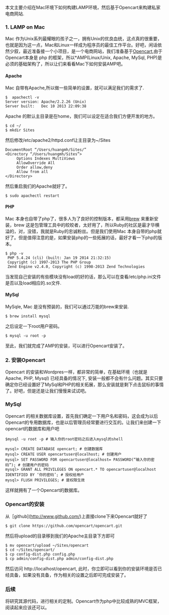 本文主要介绍在Mac环境下如何构建LAMP环境，然后基于Opencart来构建私家电商网站.

### 1. LAMP on Mac

Mac 作为Unix系列最耀眼的孩子之一，拥有Unix的优良血统，这点真的很重要，也就是因为这一点，Mac和Linux一样成为程序员的最佳工作平台。好吧，闲话依然少叙，最近准备接一个小项目，是一个电商网站，我们准备基于[Opencart](http://www.opencart.com/),由于Opencart本身是 php 的框架，所以\*AMP(Linux/Unix, Apache, MySql, PHP)是必须的基础架构了，所以让们来看看Mac下如何安装AMP吧。

#### Apache
Mac 自带有Apache,所以做一些简单的设置，就可以满足我们的需求了.

```
$  apachectl -v
Server version: Apache/2.2.26 (Unix)
Server built:   Dec 10 2013 22:09:38
```

Apache 的默认主目录是在home，我们可以设定在适合我们方便开发的地方。

```
$ cd ~/
$ mkdir Sites
```

然后修改/etc/apache2/httpd.conf让主目录为~/Sites

```
DocumentRoot “/Users/huangmh/Sites/”
<Directory “/Users/huangmh/Sites”>
     Options Indexes MultiViews
     AllowOverride All
     Order allow,deny
     Allow from all
</Directory>
```

然后重启我们的Apache就好了。

```
$ sudo apachectl restart
```

#### PHP

Mac 本身也自带了php了，很多人为了良好的控制版本，都采用[brew](http://brew.sh/) 来重新安装，brew 这是包管理工具中的皎皎者，太好用了，所以Ruby的社区是最才华横溢的，对，没错，我就是Ruby的忠诚粉丝。但是我们使用Mac 本身自带的php就好了。但是值得注意的是，如果安装php的一些拓展的话，最好才看一下php的版本。

```
$ php -v
 PHP 5.4.24 (cli) (built: Jan 19 2014 21:32:15)
 Copyright (c) 1997-2013 The PHP Group
 Zend Engine v2.4.0, Copyright (c) 1998-2013 Zend Technologies
```

当发现自己安装的有些模块没有load的好的话，那么可以在查看/etc/php.ini文件是否以及load相应的.so文件.

#### MySql

MySqle, Mac 是没有预装的，我们可以通过万能的brew来安装.

```
$ brew install mysql
```

之后设定一下root用户密码。

```
$ mysql -u root -p
```

至此，我们就完成了AMP的安装，可以进行Opencart安装了。

### 2. 安装Opencart

Opencart 的安装和Wordpres一样，都非常的简单，在基础环境（也就是Apache, PHP, Mysql) 已经具备的情况下, 安装一般都不会有什么问题。其实只要确定你已经设置好了MySql和PHP的相关拓展，那么安装就是剩下点击鼠标的事情了。好吧，但是还是让我们慢慢来试试吧。

### MySql

Opencart 的相关数据库设置，首先我们确定一下用户名和密码，这会成为以后Opencart的专用数据库，也是以后管理员经常要进行交互的。让我们来创建一下opencart的数据库和用户吧

```
$mysql -u root -p # 输入你的root密码之后进入mysql的shell

mysql> CREATE DATABASE opencart; # 创建数据库
mysql> CREATE USER opencartuser@localhost; # 创建用户
mysql> SET PASSWORD FOR opencartuser@localhost= PASSWORD(“输入你的密码”); # 创建用户的密码
mysql> GRANT ALL PRIVILEGES ON opencart.* TO opencartuser@localhost IDENTIFIED BY ‘你的密码’; # 授权给用户
mysql> FLUSH PRIVILEGES; # 是权限生效
```
这样就拥有了一个Opencart的数据库。

### Opencart的安装

从［github](http://www.github.com/)上直接clone下来Opencart就好了

```
$ git clone https://github.com/opencart/opencart.git
```

然后将upload的目录移到我们的Apache主目录下方即可

```
$ mv opencart/upload ~/Sites/opencart
$ cd ~/Sites/opencart/
$ cp config-dist.php config.php
$ cp admin/config-dist.php admin/config-dist.php
```

然后访问 http://localhost/opencart, 此时，你立即可以看到你的安装环境是否已经具备，如果没有具备，作为相关的设置之后即可完成安装了。

### 后续
将研究其源代码，进行相关的定制。Opencart作为php中比较成熟的MVC框架，阅读起来应该还可以。
